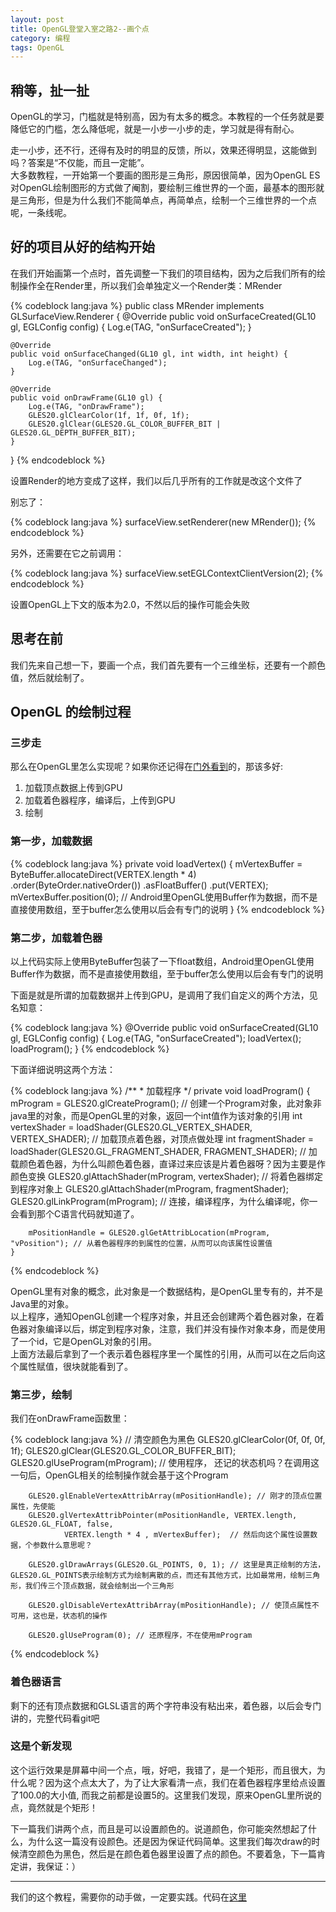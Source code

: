 ```yaml
---
layout: post
title: OpenGL登堂入室之路2--画个点
category: 编程
tags: OpenGL
---
```


## 稍等，扯一扯

OpenGL的学习，门槛就是特别高，因为有太多的概念。本教程的一个任务就是要降低它的门槛，怎么降低呢，就是一小步一小步的走，学习就是得有耐心。  

走一小步，还不行，还得有及时的明显的反馈，所以，效果还得明显，这能做到吗？答案是“不仅能，而且一定能”。  
大多数教程，一开始第一个要画的图形是三角形，原因很简单，因为OpenGL ES对OpenGL绘制图形的方式做了阉割，要绘制三维世界的一个面，最基本的图形就是三角形，但是为什么我们不能简单点，再简单点，绘制一个三维世界的一个点呢，一条线呢。  

## 好的项目从好的结构开始

在我们开始画第一个点时，首先调整一下我们的项目结构，因为之后我们所有的绘制操作全在Render里，所以我们会单独定义一个Render类：MRender  

{% codeblock lang:java %}
public class MRender implements GLSurfaceView.Renderer {
    @Override
    public void onSurfaceCreated(GL10 gl, EGLConfig config) {
        Log.e(TAG, "onSurfaceCreated");
    }

    @Override
    public void onSurfaceChanged(GL10 gl, int width, int height) {
        Log.e(TAG, "onSurfaceChanged");
    }

    @Override
    public void onDrawFrame(GL10 gl) {
        Log.e(TAG, "onDrawFrame");
        GLES20.glClearColor(1f, 1f, 0f, 1f);
        GLES20.glClear(GLES20.GL_COLOR_BUFFER_BIT | GLES20.GL_DEPTH_BUFFER_BIT);
    }
}
{% endcodeblock %}

设置Render的地方变成了这样，我们以后几乎所有的工作就是改这个文件了  

别忘了：  

{% codeblock lang:java %}
surfaceView.setRenderer(new MRender());
{% endcodeblock %}

另外，还需要在它之前调用：  

{% codeblock lang:java %}
surfaceView.setEGLContextClientVersion(2);
{% endcodeblock %}

设置OpenGL上下文的版本为2.0，不然以后的操作可能会失败

## 思考在前

我们先来自己想一下，要画一个点，我们首先要有一个三维坐标，还要有一个颜色值，然后就绘制了。  

## OpenGL 的绘制过程

### 三步走

那么在OpenGL里怎么实现呢？如果你还记得在[门外看到](/2017/01/06/opengl-1.html)的，那该多好:

1. 加载顶点数据上传到GPU
2. 加载着色器程序，编译后，上传到GPU
3. 绘制

### 第一步，加载数据
{% codeblock lang:java %}
    private void loadVertex() {
        mVertexBuffer = ByteBuffer.allocateDirect(VERTEX.length * 4)
                .order(ByteOrder.nativeOrder())
                .asFloatBuffer()
                .put(VERTEX);
        mVertexBuffer.position(0); // Android里OpenGL使用Buffer作为数据，而不是直接使用数组，至于buffer怎么使用以后会有专门的说明
    }
{% endcodeblock %}

### 第二步，加载着色器
以上代码实际上使用ByteBuffer包装了一下float数组，Android里OpenGL使用Buffer作为数据，而不是直接使用数组，至于buffer怎么使用以后会有专门的说明  

下面是就是所谓的加载数据并上传到GPU，是调用了我们自定义的两个方法，见名知意：

{% codeblock lang:java %}
    @Override
    public void onSurfaceCreated(GL10 gl, EGLConfig config) {
        Log.e(TAG, "onSurfaceCreated");
        loadVertex();
        loadProgram();
    }
{% endcodeblock %}

下面详细说明这两个方法：

{% codeblock lang:java %}
    /**
     * 加载程序
     */
    private void loadProgram() {
        mProgram = GLES20.glCreateProgram(); // 创建一个Program对象，此对象非java里的对象，而是OpenGL里的对象，返回一个int值作为该对象的引用
        int vertexShader = loadShader(GLES20.GL_VERTEX_SHADER, VERTEX_SHADER); // 加载顶点着色器，对顶点做处理
        int fragmentShader = loadShader(GLES20.GL_FRAGMENT_SHADER, FRAGMENT_SHADER); // 加载颜色着色器，为什么叫颜色着色器，直译过来应该是片着色器呀？因为主要是作颜色变换
        GLES20.glAttachShader(mProgram, vertexShader); // 将着色器绑定到程序对象上
        GLES20.glAttachShader(mProgram, fragmentShader);
        GLES20.glLinkProgram(mProgram); // 连接，编译程序，为什么编译呢，你一会看到那个C语言代码就知道了。

        mPositionHandle = GLES20.glGetAttribLocation(mProgram, "vPosition"); // 从着色器程序的到属性的位置，从而可以向该属性设置值
    }
{% endcodeblock %}

OpenGL里有对象的概念，此对象是一个数据结构，是OpenGL里专有的，并不是Java里的对象。  
以上程序，通知OpenGL创建一个程序对象，并且还会创建两个着色器对象，在着色器对象编译以后，绑定到程序对象，注意，我们并没有操作对象本身，而是使用了一个id，它是OpenGL对象的引用。  
上面方法最后拿到了一个表示着色器程序里一个属性的引用，从而可以在之后向这个属性赋值，很块就能看到了。  

### 第三步，绘制

我们在onDrawFrame函数里：

{% codeblock lang:java %}
        // 清空颜色为黑色
        GLES20.glClearColor(0f, 0f, 0f, 1f);
        GLES20.glClear(GLES20.GL_COLOR_BUFFER_BIT);
        GLES20.glUseProgram(mProgram); // 使用程序，  还记的状态机吗？在调用这一句后，OpenGL相关的绘制操作就会基于这个Program

        GLES20.glEnableVertexAttribArray(mPositionHandle); // 刚才的顶点位置属性，先使能
        GLES20.glVertexAttribPointer(mPositionHandle, VERTEX.length, GLES20.GL_FLOAT, false,
                VERTEX.length * 4 , mVertexBuffer);  // 然后向这个属性设置数据，个参数什么意思呢？

        GLES20.glDrawArrays(GLES20.GL_POINTS, 0, 1); // 这里是真正绘制的方法，GLES20.GL_POINTS表示绘制方式为绘制离散的点，而还有其他方式，比如最常用，绘制三角形，我们传三个顶点数据，就会绘制出一个三角形

        GLES20.glDisableVertexAttribArray(mPositionHandle); // 使顶点属性不可用，这也是，状态机的操作

        GLES20.glUseProgram(0); // 还原程序，不在使用mProgram
{% endcodeblock %}

### 着色器语言

剩下的还有顶点数据和GLSL语言的两个字符串没有粘出来，着色器，以后会专门讲的，完整代码看git吧  

### 这是个新发现

这个运行效果是屏幕中间一个点，哦，好吧，我错了，是一个矩形，而且很大，为什么呢？因为这个点太大了，为了让大家看清一点，我们在着色器程序里给点设置了100.0的大小值, 而我之前都是设置5的。这里我们发现，原来OpenGL里所说的点，竟然就是个矩形！  

下一篇我们讲两个点，而且是可以设置颜色的。说道颜色，你可能突然想起了什么，为什么这一篇没有设颜色。还是因为保证代码简单。这里我们每次draw的时候清空颜色为黑色，然后是在颜色着色器里设置了点的颜色。不要着急，下一篇肯定讲，我保证：）  

---

我们的这个教程，需要你的动手做，一定要实践。代码在[这里](https://github.com/jinguoliang/RoadToOpenGLOnAndroid/tree/branch-step2)
